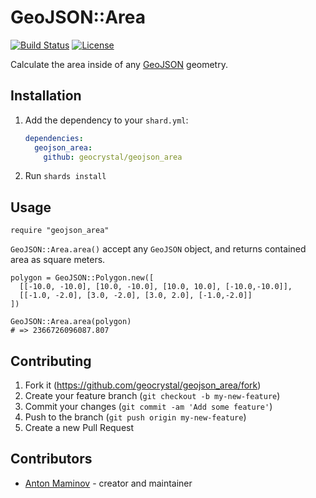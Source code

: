 # GeoJSON::Area

[![Build Status](https://travis-ci.org/geocrystal/geojson_area.svg?branch=master)](https://travis-ci.org/geocrystal/geojson_area)
[![License](https://img.shields.io/github/license/geocrystal/geojson_area.svg)](https://github.com/geocrystal/geojson_area/blob/master/LICENSE)

Calculate the area inside of any [GeoJSON](https://github.com/geocrystal/geojson) geometry.

## Installation

1. Add the dependency to your `shard.yml`:

   ```yaml
   dependencies:
     geojson_area:
       github: geocrystal/geojson_area
   ```

2. Run `shards install`

## Usage

```crystal
require "geojson_area"
```

`GeoJSON::Area.area()` accept any `GeoJSON` object, and returns contained area as square meters.

```crystal
polygon = GeoJSON::Polygon.new([
  [[-10.0, -10.0], [10.0, -10.0], [10.0, 10.0], [-10.0,-10.0]],
  [[-1.0, -2.0], [3.0, -2.0], [3.0, 2.0], [-1.0,-2.0]]
])

GeoJSON::Area.area(polygon)
# => 2366726096087.807
```

## Contributing

1. Fork it (<https://github.com/geocrystal/geojson_area/fork>)
2. Create your feature branch (`git checkout -b my-new-feature`)
3. Commit your changes (`git commit -am 'Add some feature'`)
4. Push to the branch (`git push origin my-new-feature`)
5. Create a new Pull Request

## Contributors

- [Anton Maminov](https://github.com/mamantoha) - creator and maintainer
